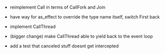 - reimplement Call in terms of CallFork and Join
- have way for as_effect to override the type name itself, switch First back
- implement CallThread
- (bigger change) make CallThread able to yield back to the event loop

- add a test that canceled stuff doesnt get intercepted
